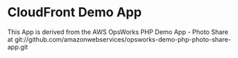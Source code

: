 # CloudFront Demo App 

This App is derived from the AWS OpsWorks PHP Demo App - Photo Share at git://github.com/amazonwebservices/opsworks-demo-php-photo-share-app.git
